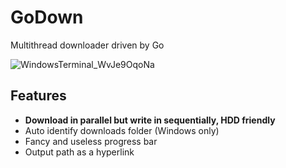 # GoDown

Multithread downloader driven by Go

![WindowsTerminal_WvJe9OqoNa](https://github.com/user-attachments/assets/0c1cbb22-a289-48d1-8bc0-0d6f456f56d4)

## Features

- **Download in parallel but write in sequentially, HDD friendly**
- Auto identify downloads folder (Windows only)
- Fancy and useless progress bar
- Output path as a hyperlink
